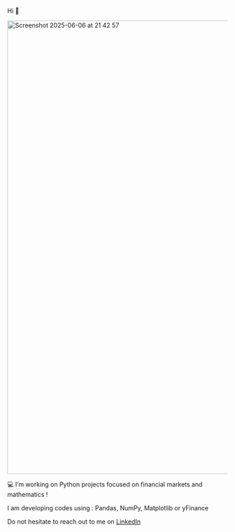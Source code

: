 Hi 👋

<img width="1035" alt="Screenshot 2025-06-06 at 21 42 57" src="https://github.com/user-attachments/assets/9bae48f7-7887-4848-ad7d-56a309e0cf6c" />

💻 I’m working on Python projects focused on financial markets and mathematics ! 

I am developing codes using : Pandas, NumPy, Matplotlib or yFinance

Do not hesitate to reach out to me on [LinkedIn](https://www.linkedin.com/in/tom-poupard/)





<!--
**Tom-Poupard/Tom-Poupard** is a ✨ _special_ ✨ repository because its `README.md` (this file) appears on your GitHub profile.

Here are some ideas to get you started:

- 🔭 I’m currently working on ...
- 🌱 I’m currently learning ...
- 👯 I’m looking to collaborate on ...
- 🤔 I’m looking for help with ...
- 💬 Ask me about ...
- 📫 How to reach me: ...
- 😄 Pronouns: ...
- ⚡ Fun fact: ...
-->
